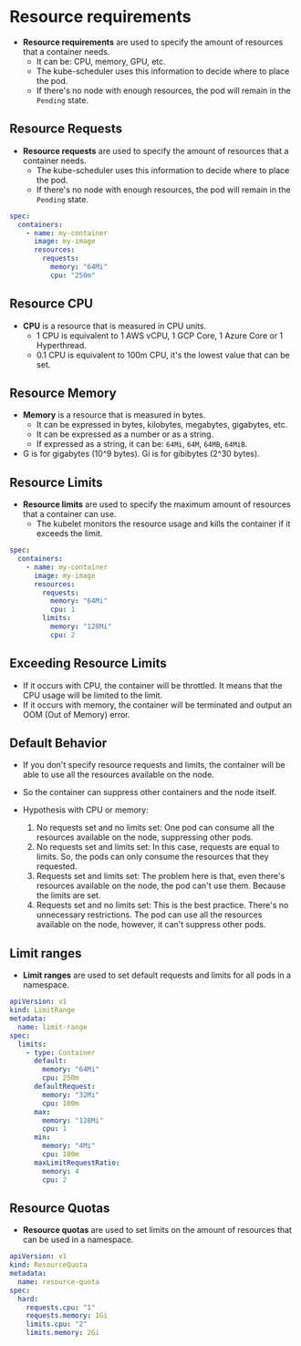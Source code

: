 # Resource requirements

- **Resource requirements** are used to specify the amount of resources that a container needs.
  - It can be: CPU, memory, GPU, etc.
  - The kube-scheduler uses this information to decide where to place the pod.
  - If there's no node with enough resources, the pod will remain in the `Pending` state.

## Resource Requests

- **Resource requests** are used to specify the amount of resources that a container needs.
  - The kube-scheduler uses this information to decide where to place the pod.
  - If there's no node with enough resources, the pod will remain in the `Pending` state.

```yaml
spec:
  containers:
    - name: my-container
      image: my-image
      resources:
        requests:
          memory: "64Mi"
          cpu: "250m"
```

## Resource CPU

- **CPU** is a resource that is measured in CPU units.
  - 1 CPU is equivalent to 1 AWS vCPU, 1 GCP Core, 1 Azure Core or 1 Hyperthread.
  - 0.1 CPU is equivalent to 100m CPU, it's the lowest value that can be set.

## Resource Memory

- **Memory** is a resource that is measured in bytes.
  - It can be expressed in bytes, kilobytes, megabytes, gigabytes, etc.
  - It can be expressed as a number or as a string.
  - If expressed as a string, it can be: `64Mi`, `64M`, `64MB`, `64MiB`.
- G is for gigabytes (10^9 bytes). Gi is for gibibytes (2^30 bytes).

## Resource Limits

- **Resource limits** are used to specify the maximum amount of resources that a container can use.
  - The kubelet monitors the resource usage and kills the container if it exceeds the limit.

```yaml
spec:
  containers:
    - name: my-container
      image: my-image
      resources:
        requests:
          memory: "64Mi"
          cpu: 1
        limits:
          memory: "128Mi"
          cpu: 2
```

## Exceeding Resource Limits

- If it occurs with CPU, the container will be throttled. It means that the CPU usage will be limited to the limit.
- If it occurs with memory, the container will be terminated and output an OOM (Out of Memory) error.

## Default Behavior

- If you don't specify resource requests and limits, the container will be able to use all the resources available on the node.
- So the container can suppress other containers and the node itself.

- Hypothesis with CPU or memory:
  1. No requests set and no limits set: One pod can consume all the resources available on the node, suppressing other pods.
  2. No requests set and limits set: In this case, requests are equal to limits. So, the pods can only consume the resources that they requested.
  3. Requests set and limits set: The problem here is that, even there's resources available on the node, the pod can't use them. Because the limits are set.
  4. Requests set and no limits set: This is the best practice. There's no unnecessary restrictions. The pod can use all the resources available on the node, however, it can't suppress other pods.

## Limit ranges

- **Limit ranges** are used to set default requests and limits for all pods in a namespace.

```yaml
apiVersion: v1
kind: LimitRange
metadata:
  name: limit-range
spec:
  limits:
    - type: Container
      default:
        memory: "64Mi"
        cpu: 250m
      defaultRequest:
        memory: "32Mi"
        cpu: 100m
      max:
        memory: "128Mi"
        cpu: 1
      min:
        memory: "4Mi"
        cpu: 100m
      maxLimitRequestRatio:
        memory: 4
        cpu: 2
```

## Resource Quotas

- **Resource quotas** are used to set limits on the amount of resources that can be used in a namespace.

```yaml
apiVersion: v1
kind: ResourceQuota
metadata:
  name: resource-quota
spec:
  hard:
    requests.cpu: "1"
    requests.memory: 1Gi
    limits.cpu: "2"
    limits.memory: 2Gi
```
